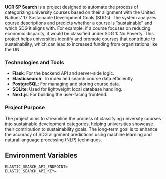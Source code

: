 **UCR SP Search** is a project designed to automate the process of categorizing university courses based on their alignment with the United Nations' 17 Sustainable Development Goals (SDGs). The system analyzes course descriptions and predicts whether a course is “sustainable” and which SDG it aligns with. For example, if a course focuses on reducing economic disparity, it would be classified under SDG 1: No Poverty. This project helps universities identify and promote courses that contribute to sustainability, which can lead to increased funding from organizations like the UN.

### Technologies and Tools
- **Flask**: For the backend API and server-side logic.
- **Elasticsearch**: To index and search course data efficiently.
- **PostgreSQL**: For managing and storing course data.
- **SQLite**: Used for lightweight local database handling.
- **Next.js**: For building the user-facing frontend.

### Project Purpose
The project aims to streamline the process of classifying university courses into sustainable development categories, helping universities showcase their contribution to sustainability goals. The long-term goal is to enhance the accuracy of SDG alignment predictions using machine learning and natural language processing (NLP) techniques.

## Environment Variables
```env
ELASTIC_SEARCH_API_ENDPOINT=
ELASTIC_SEARCH_API_KEY=
```
